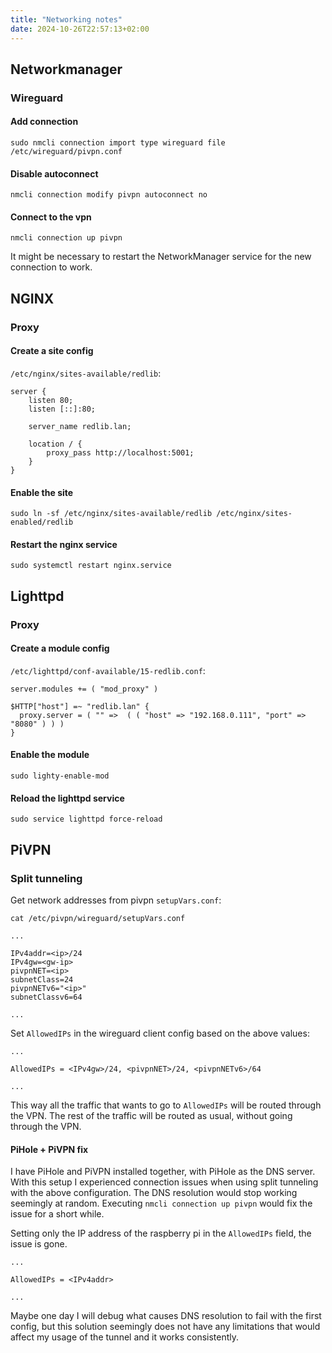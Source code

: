 ```yaml
---
title: "Networking notes"
date: 2024-10-26T22:57:13+02:00
---
```


## Networkmanager

### Wireguard

#### Add connection

```terminal
sudo nmcli connection import type wireguard file /etc/wireguard/pivpn.conf
```

#### Disable autoconnect

```terminal
nmcli connection modify pivpn autoconnect no
```

#### Connect to the vpn

```terminal
nmcli connection up pivpn
```

It might be necessary to restart the NetworkManager service for the new connection to work.

## NGINX

### Proxy

#### Create a site config

`/etc/nginx/sites-available/redlib`:

```nginx
server {
    listen 80;
    listen [::]:80;

    server_name redlib.lan;

    location / {
        proxy_pass http://localhost:5001;
    }
}
```

#### Enable the site

```terminal
sudo ln -sf /etc/nginx/sites-available/redlib /etc/nginx/sites-enabled/redlib
```

#### Restart the nginx service

```terminal
sudo systemctl restart nginx.service
```

## Lighttpd

### Proxy

#### Create a module config

`/etc/lighttpd/conf-available/15-redlib.conf`:

```lighttpd
server.modules += ( "mod_proxy" )

$HTTP["host"] =~ "redlib.lan" {
  proxy.server = ( "" =>  ( ( "host" => "192.168.0.111", "port" => "8080" ) ) )
}
```

#### Enable the module

```terminal
sudo lighty-enable-mod
```

#### Reload the lighttpd service

```terminal
sudo service lighttpd force-reload
```

## PiVPN

### Split tunneling

Get network addresses from pivpn `setupVars.conf`:

```terminal
cat /etc/pivpn/wireguard/setupVars.conf
```

```text
...

IPv4addr=<ip>/24
IPv4gw=<gw-ip>
pivpnNET=<ip>
subnetClass=24
pivpnNETv6="<ip>"
subnetClassv6=64

...
```

Set `AllowedIPs` in the wireguard client config based on the above values:

```text
...

AllowedIPs = <IPv4gw>/24, <pivpnNET>/24, <pivpnNETv6>/64

...
```

This way all the traffic that wants to go to `AllowedIPs` will be routed through the VPN.
The rest of the traffic will be routed as usual, without going through the VPN.

#### PiHole + PiVPN fix

I have PiHole and PiVPN installed together, with PiHole as the DNS server.
With this setup I experienced connection issues when using split tunneling with the above configuration.
The DNS resolution would stop working seemingly at random.
Executing `nmcli connection up pivpn` would fix the issue for a short while.

Setting only the IP address of the raspberry pi in the `AllowedIPs` field, the issue is gone.

```text
...

AllowedIPs = <IPv4addr>

...
```

Maybe one day I will debug what causes DNS resolution to fail with the first config, but this solution seemingly does not have any limitations that would affect my usage of the tunnel and it works consistently.
